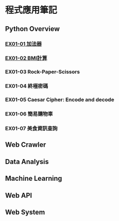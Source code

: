 # 程式應用筆記
## Python Overview
### [EX01-01 加法器](https://colab.research.google.com/drive/11_LlLYvwGk-zWFX_7qXAWIzQwD1pTCTw?usp=sharing)
### [EX01-02 BMI計算](https://colab.research.google.com/drive/1YCM5YKv5Lc1O0DBIvvzME-5OnUOy7pFw#scrollTo=8fnlKNc-R6zI)
### EX01-03 Rock-Paper-Scissors
### EX01-04 終極密碼
### EX01-05 Caesar Cipher: Encode and decode
### EX01-06 簡易購物車
### EX01-07 美食資訊查詢
## Web Crawler
## Data Analysis
## Machine Learning
## Web API
## Web System
